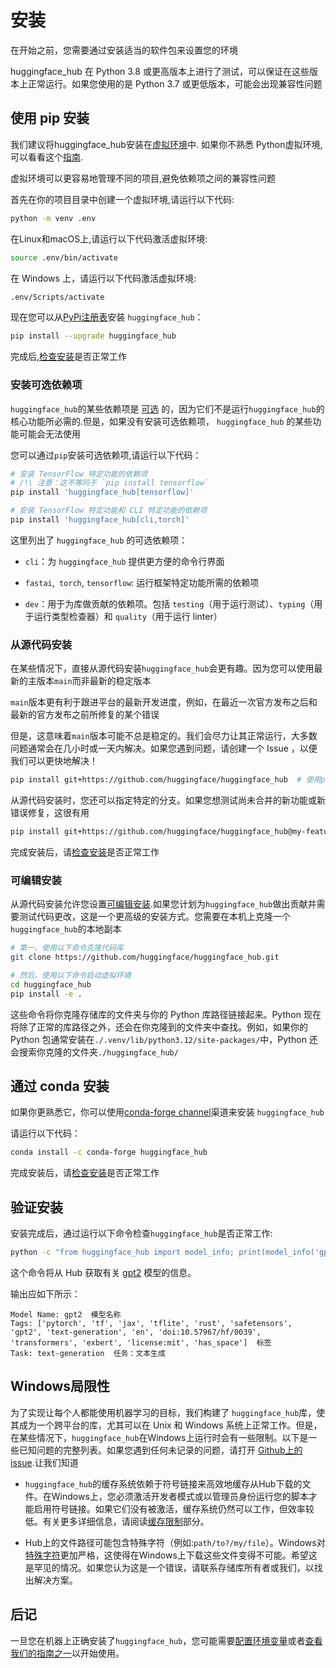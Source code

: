 <!--⚠️ Note that this file is in Markdown but contain specific syntax for our doc-builder (similar to MDX) that may not be
rendered properly in your Markdown viewer.
-->

# 安装

在开始之前，您需要通过安装适当的软件包来设置您的环境

huggingface_hub 在 Python 3.8 或更高版本上进行了测试，可以保证在这些版本上正常运行。如果您使用的是 Python 3.7 或更低版本，可能会出现兼容性问题

## 使用 pip 安装

我们建议将huggingface_hub安装在[虚拟环境](https://docs.python.org/3/library/venv.html)中.
如果你不熟悉 Python虚拟环境,可以看看这个[指南](https://packaging.python.org/en/latest/guides/installing-using-pip-and-virtual-environments/).

虚拟环境可以更容易地管理不同的项目,避免依赖项之间的兼容性问题

首先在你的项目目录中创建一个虚拟环境,请运行以下代码:

```bash
python -m venv .env
```

在Linux和macOS上,请运行以下代码激活虚拟环境:

```bash
source .env/bin/activate
```

在 Windows 上，请运行以下代码激活虚拟环境:

```bash
.env/Scripts/activate
```

现在您可以从[PyPi注册表](https://pypi.org/project/huggingface-hub/)安装 `huggingface_hub`：

```bash
pip install --upgrade huggingface_hub
```

完成后,[检查安装](#check-installation)是否正常工作

### 安装可选依赖项

`huggingface_hub`的某些依赖项是 [可选](https://setuptools.pypa.io/en/latest/userguide/dependency_management.html#optional-dependencies) 的，因为它们不是运行`huggingface_hub`的核心功能所必需的.但是，如果没有安装可选依赖项， `huggingface_hub` 的某些功能可能会无法使用

您可以通过`pip`安装可选依赖项,请运行以下代码：

```bash
# 安装 TensorFlow 特定功能的依赖项
# /!\ 注意：这不等同于 `pip install tensorflow`
pip install 'huggingface_hub[tensorflow]'

# 安装 TensorFlow 特定功能和 CLI 特定功能的依赖项
pip install 'huggingface_hub[cli,torch]'
```

这里列出了 `huggingface_hub` 的可选依赖项：

- `cli`：为 `huggingface_hub` 提供更方便的命令行界面

- `fastai`,` torch`, `tensorflow`: 运行框架特定功能所需的依赖项

- `dev`：用于为库做贡献的依赖项。包括 `testing`（用于运行测试）、`typing`（用于运行类型检查器）和 `quality`（用于运行 linter）

### 从源代码安装

在某些情况下，直接从源代码安装`huggingface_hub`会更有趣。因为您可以使用最新的主版本`main`而非最新的稳定版本

`main`版本更有利于跟进平台的最新开发进度，例如，在最近一次官方发布之后和最新的官方发布之前所修复的某个错误

但是，这意味着`main`版本可能不总是稳定的。我们会尽力让其正常运行，大多数问题通常会在几小时或一天内解决。如果您遇到问题，请创建一个 Issue ，以便我们可以更快地解决！

```bash
pip install git+https://github.com/huggingface/huggingface_hub  # 使用pip从GitHub仓库安装Hugging Face Hub库
```

从源代码安装时，您还可以指定特定的分支。如果您想测试尚未合并的新功能或新错误修复，这很有用

```bash
pip install git+https://github.com/huggingface/huggingface_hub@my-feature-branch  # 使用pip从指定的GitHub分支（my-feature-branch）安装Hugging Face Hub库
```

完成安装后，请[检查安装](#check-installation)是否正常工作

### 可编辑安装

从源代码安装允许您设置[可编辑安装](https://pip.pypa.io/en/stable/topics/local-project-installs/#editable-installs).如果您计划为`huggingface_hub`做出贡献并需要测试代码更改，这是一个更高级的安装方式。您需要在本机上克隆一个`huggingface_hub`的本地副本

```bash
# 第一，使用以下命令克隆代码库
git clone https://github.com/huggingface/huggingface_hub.git

# 然后，使用以下命令启动虚拟环境
cd huggingface_hub
pip install -e .
```

这些命令将你克隆存储库的文件夹与你的 Python 库路径链接起来。Python 现在将除了正常的库路径之外，还会在你克隆到的文件夹中查找。例如，如果你的 Python 包通常安装在`./.venv/lib/python3.12/site-packages/`中，Python 还会搜索你克隆的文件夹`./huggingface_hub/`

## 通过 conda 安装

如果你更熟悉它，你可以使用[conda-forge channel](https://anaconda.org/conda-forge/huggingface_hub)渠道来安装 `huggingface_hub`

请运行以下代码：

```bash
conda install -c conda-forge huggingface_hub
```
完成安装后，请[检查安装](#check-installation)是否正常工作

## 验证安装

安装完成后，通过运行以下命令检查`huggingface_hub`是否正常工作:

```bash
python -c "from huggingface_hub import model_info; print(model_info('gpt2'))"
```

这个命令将从 Hub 获取有关 [gpt2](https://huggingface.co/gpt2) 模型的信息。

输出应如下所示：

```text
Model Name: gpt2  模型名称
Tags: ['pytorch', 'tf', 'jax', 'tflite', 'rust', 'safetensors', 'gpt2', 'text-generation', 'en', 'doi:10.57967/hf/0039', 'transformers', 'exbert', 'license:mit', 'has_space']  标签
Task: text-generation  任务：文本生成
```

## Windows局限性

为了实现让每个人都能使用机器学习的目标，我们构建了 `huggingface_hub`库，使其成为一个跨平台的库，尤其可以在 Unix 和 Windows 系统上正常工作。但是，在某些情况下，`huggingface_hub`在Windows上运行时会有一些限制。以下是一些已知问题的完整列表。如果您遇到任何未记录的问题，请打开 [Github上的issue](https://github.com/huggingface/huggingface_hub/issues/new/choose).让我们知道

- `huggingface_hub`的缓存系统依赖于符号链接来高效地缓存从Hub下载的文件。在Windows上，您必须激活开发者模式或以管理员身份运行您的脚本才能启用符号链接。如果它们没有被激活，缓存系统仍然可以工作，但效率较低。有关更多详细信息，请阅读[缓存限制](./guides/manage-cache#limitations)部分。

- Hub上的文件路径可能包含特殊字符（例如:`path/to?/my/file`）。Windows对[特殊字符](https://learn.microsoft.com/en-us/windows/win32/intl/character-sets-used-in-file-names)更加严格，这使得在Windows上下载这些文件变得不可能。希望这是罕见的情况。如果您认为这是一个错误，请联系存储库所有者或我们，以找出解决方案。


## 后记

一旦您在机器上正确安装了`huggingface_hub`，您可能需要[配置环境变量](package_reference/environment_variables)或者[查看我们的指南之一](guides/overview)以开始使用。
